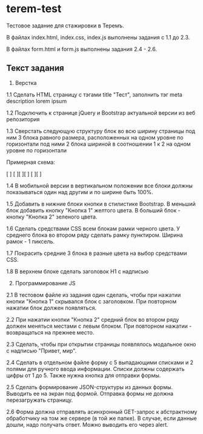 # terem-test

Тестовое задание для стажировки в Теремъ.

В файлах index.html, index.css, index.js выполнены задания с 1.1 до 2.3.

В файлах form.html и form.js выполнены задания 2.4 - 2.6.

## Текст задания
1. Верстка

1.1 Сделать HTML страницу с тэгами title "Тест", заполнить тэг meta description lorem ipsum

1.2 Подключить к странице jQuery и Bootstrap актуальной версии из веб
репозитория

1.3 Сверстать следующую структуру блок во всю ширину страницы
под ним 3 блока равного размера, расположенных на одном уровне по горизонтали
под ними 2 блока шириной в соотношении 1 к 2 на одном уровне по горизонтали

Примерная схема:

[ ]
[ ][ ][ ]
[ ][ ]

1.4 В мобильной версии в вертикальном положении все блоки должны
показываться один над другим и по ширине быть 100%.

1.5 Добавить в нижние блоки кнопки в стилистике Bootstrap. В меньший блок добавить кнопку "Кнопка 1" желтого цвета. В больший блок - кнопку "Кнопка 2" зеленого цвета.

1.6 Сделать средствами CSS всем блокам рамки черного цвета. У среднего
блока во втором ряду сделать рамку пунктиром. Ширина рамок - 1 пиксель.

1.7 Покрасить средние 3 блока в разные цвета на выбор средствами CSS.

1.8 В верхнем блоке сделать заголовок H1 с надписью

2. Программирование JS

2.1 В тестовом файле из задания один сделать, чтобы при нажатии кнопки
"Кнопка 1" скрывался блок с заголовком. При повторном нажатии блок
должен появляться.

2.2 При нажатии кнопки "Кнопка 2" средний блок во втором ряду должен
меняться местами с левым блоком. При повторном нажатии - возвращаться
на прежнее место.

2.3 Сделать, чтобы при открытии страницы появлялось модальное окно с
надписью "Привет, мир".

2.4 Сделать в отдельном файле форму с 5 выпадающими списками и 2
полями для ручного ввода информации. Списки должны содержать цифры от
1 до 5. Также нужна кнопка для отправки формы.

2.5 Сделать формирование JSON-структуры из данных формы. Выводить ее
на экран под формой. Отправка формы не должна перезагружать страницу.

2.6 Форма должна отправлять асинхронный GET-запрос к абстрактному
обработчику на том же сервере (в той же папке). В случае, если данные
дошли, надо получать ответ. Можно выводить его через alert.